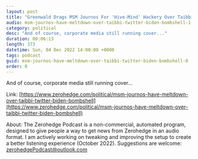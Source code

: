 ```yaml
---
layout: post
title: "Greenwald Drags MSM Journos For 'Hive-Mind' Hackery Over Taibbi-Twitter Bombshell"
audio: msm-journos-have-meltdown-over-taibbi-twitter-biden-bombshell-1
category: political
desc: "And of course, corporate media still running cover..."
duration: 00:06:13
length: 373
datetime: Sun, 04 Dec 2022 14:00:00 +0000
tags: podcast
guid: msm-journos-have-meltdown-over-taibbi-twitter-biden-bombshell-0
order: 0
---
```

And of course, corporate media still running cover...

Link: [https://www.zerohedge.com/political/msm-journos-have-meltdown-over-taibbi-twitter-biden-bombshell](https://www.zerohedge.com/political/msm-journos-have-meltdown-over-taibbi-twitter-biden-bombshell)

About: The Zerohedge Podcast is a non-commercial, automated program, designed to give people a way to get news from Zerohedge in an audio format.  I am actively working on tweaking and improving the setup to create a better listening experience (October 2022).  Suggestions are welcome: [zerohedgePodcast@outlook.com](mailto:zerohedgePodcast@outlook.com)